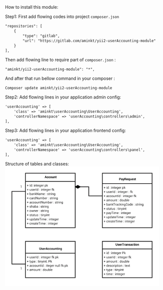 How to install this module:

Step1: First add flowing codes into project `composer.json`

```
"repositories": [
    {
        "type": "gitlab",
        "url": "https://gitlab.com/aminkt/yii2-userAccounting-module"
    }
],
```

Then add flowing line to require part of `composer.json` :
```
"aminkt/yii2-userAccounting-module": "*",
```

And after that run bellow command in your composer :
```
Composer update aminkt/yii2-userAccounting-module
```

Step2: Add flowing lines in your application admin config:

```
'userAccounting' => [
    'class' => 'aminkt\userAccounting\UserAccounting',
    'controllerNamespace' => 'userAccounting\controllers\admin',
],
```

Step3: Add flowing lines in your application frontend config:

```
'userAccounting' => [
    'class' => 'aminkt\userAccounting\UserAccounting',
    'controllerNamespace' => 'userAccounting\controllers\panel',
],
```


Structure of tables and classes:
![alt text](structure.png)
